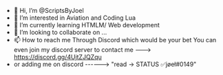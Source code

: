 - 👋 Hi, I’m @ScriptsByJoel
- 👀 I’m interested in Aviation and Coding Lua
- 🌱 I’m currently learning HTMLM/ Web development
- 💞️ I’m looking to collaborate on ...
- 📫 How to reach me Through Discord which would be your bet You can even join my discord server to contact me ---> https://discord.gg/4UjtZJQZqu
- or adding me on discord ------> "read -> STATUS ✅jøeł#0149"

<!---
ScriptsByJoel/ScriptsByJoel is a ✨ special ✨ repository because its `README.md` (this file) appears on your GitHub profile.
You can click the Preview link to take a look at your changes.
--->
